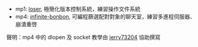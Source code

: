- mp1: [loser](mp1/index.md), 極簡化版本控制系統，練習操作文件系統
- mp4: [infinite-bonbon](mp4/index.md), 可編程篩選配對對象的聊天室，練習多進程伺服器、崩潰重啓

聲明：mp4 中的 dlopen 及 socket 教學由 [jerry73204](https://github.com/jerry73204) 協助撰寫
